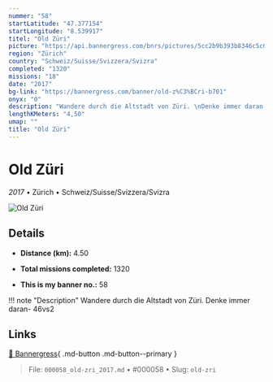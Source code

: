 ```yaml
---
nummer: "58"
startLatitude: "47.377154"
startLongitude: "8.539917"
titel: "Old Züri"
picture: "https://api.bannergress.com/bnrs/pictures/5cc2b9b393b8346c5c05546085c29585"
region: "Zürich"
country: "Schweiz/Suisse/Svizzera/Svizra"
completed: "1320"
missions: "18"
date: "2017"
bg-link: "https://bannergress.com/banner/old-z%C3%BCri-b701"
onyx: "0"
description: "Wandere durch die Altstadt von Züri. \nDenke immer daran- 46vs2"
lengthKMeters: "4,50"
umap: ""
title: "Old Züri"
---
```

# Old Züri

*2017* • Zürich • Schweiz/Suisse/Svizzera/Svizra

![Old Züri](https://api.bannergress.com/bnrs/pictures/5cc2b9b393b8346c5c05546085c29585)

## Details
- **Distance (km):** 4.50

- **Total missions completed:** 1320
- **This is my banner no.:** 58


!!! note "Description"
    Wandere durch die Altstadt von Züri. 
Denke immer daran- 46vs2



## Links
[🔗 Bannergress](https://bannergress.com/banner/old-z%C3%BCri-b701){ .md-button .md-button--primary }



> File: `000058_old-zri_2017.md` • #000058 • Slug: `old-zri`
